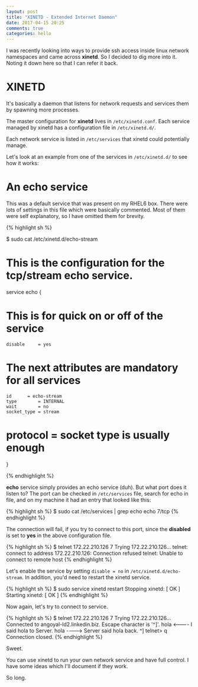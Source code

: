 ```yaml
---
layout: post
title: "XINETD - Extended Internet Daemon"
date: 2017-04-15 20:25
comments: true
categories: hello
---
```


I was recently looking into ways to provide ssh access inside linux network namespaces and
came across **xinetd**. So I decided to dig more into it. Noting it down here so that I can
refer it back.

# XINETD

It's basically a daemon that listens for network requests and services them by spawning more processes.

The master configuration for **xinetd** lives in `/etc/xinetd.conf`. Each service managed
by xinetd has a configuration file in `/etc/xinetd.d/`.

Each network service is listed in `/etc/services` that xinetd could potentially manage.

Let's look at an example from one of the services in `/etc/xinetd.d/` to see how it works:

# An echo service

This was a default service that was present on my RHEL6 box. There were lots of
settings in this file which were basically commented. Most of them were self
explanatory, so I have omitted them for brevity.

{% highlight sh %}

$ sudo cat /etc/xinetd.d/echo-stream
# This is the configuration for the tcp/stream echo service.

service echo
{
# This is for quick on or off of the service
	disable		= yes

# The next attributes are mandatory for all services
	id		= echo-stream
	type		= INTERNAL
	wait		= no
	socket_type	= stream
#	protocol	=  socket type is usually enough

}

{% endhighlight %}

**echo** service simply provides an echo service (duh). But what port does it listen to?
The port can be checked in `/etc/services` file, search for echo in file, and on my machine
it had an entry that looked like this:

{% highlight sh %}
$ sudo cat /etc/services | grep echo
echo            7/tcp
{% endhighlight %}

The connection will fail, if you try to connect to this port, since the **disabled**
is set to **yes** in the above configuration file.

{% highlight sh %}
$ telnet 172.22.210.126 7
Trying 172.22.210.126...
telnet: connect to address 172.22.210.126: Connection refused
telnet: Unable to connect to remote host
{% endhighlight %}

Let's enable the service by setting `disable = no` in `/etc/xinetd.d/echo-stream`.
In addition, you'd need to restart the xinetd service.

{% highlight sh %}
$ sudo service xinetd restart
Stopping xinetd:                                           [  OK  ]
Starting xinetd:                                           [  OK  ]
{% endhighlight %}

Now again, let's try to connect to service.

{% highlight sh %}
$ telnet 172.22.210.126 7
Trying 172.22.210.126...
Connected to angoyal-ld2.linkedin.biz.
Escape character is '^]'.
hola  <---- I said hola to Server.
hola  ----> Server said hola back.
^]
telnet> q
Connection closed.
{% endhighlight %}

Sweet.

You can use xinetd to run your own network service and have full control. I have some ideas which
I'll document if they work.

So long.
